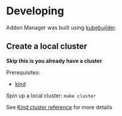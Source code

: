 # Developing

Addon Manager was built using [kubebuilder](https://book.kubebuilder.io/).

## Create a local cluster
**Skip this is you already have a cluster**

Prerequisites:
* [kind](https://kind.sigs.k8s.io/docs/user/quick-start/#installation)

Spin up a local cluster: `make cluster`

See [Kind cluster reference](https://book.kubebuilder.io/reference/kind.html) for more details
